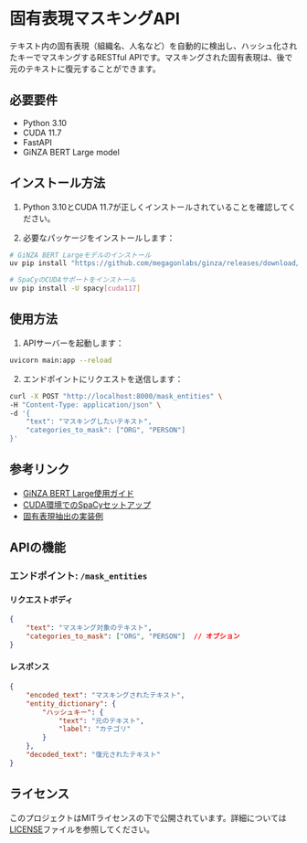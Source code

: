 # 固有表現マスキングAPI

テキスト内の固有表現（組織名、人名など）を自動的に検出し、ハッシュ化されたキーでマスキングするRESTful APIです。マスキングされた固有表現は、後で元のテキストに復元することができます。

## 必要要件

- Python 3.10
- CUDA 11.7
- FastAPI
- GiNZA BERT Large model

## インストール方法

1. Python 3.10とCUDA 11.7が正しくインストールされていることを確認してください。

2. 必要なパッケージをインストールします：

```bash
# GiNZA BERT Largeモデルのインストール
uv pip install "https://github.com/megagonlabs/ginza/releases/download/v5.2.0/ja_ginza_bert_large-5.2.0b1-py3-none-any.whl"

# SpaCyのCUDAサポートをインストール
uv pip install -U spacy[cuda117]
```

## 使用方法

1. APIサーバーを起動します：

```bash
uvicorn main:app --reload
```

2. エンドポイントにリクエストを送信します：

```bash
curl -X POST "http://localhost:8000/mask_entities" \
-H "Content-Type: application/json" \
-d '{
    "text": "マスキングしたいテキスト",
    "categories_to_mask": ["ORG", "PERSON"]
}'
```

## 参考リンク

- [GiNZA BERT Large使用ガイド](https://megagonlabs.github.io/ginza/)
- [CUDA環境でのSpaCyセットアップ](https://qiita.com/CaughC/items/a67a2c8e3bad9c81833)
- [固有表現抽出の実装例](https://zenn.dev/ncdc/articles/824c6c9bbbf93ac)

## APIの機能

### エンドポイント: `/mask_entities`

#### リクエストボディ
```json
{
    "text": "マスキング対象のテキスト",
    "categories_to_mask": ["ORG", "PERSON"]  // オプション
}
```

#### レスポンス
```json
{
    "encoded_text": "マスキングされたテキスト",
    "entity_dictionary": {
        "ハッシュキー": {
            "text": "元のテキスト",
            "label": "カテゴリ"
        }
    },
    "decoded_text": "復元されたテキスト"
}
```

## ライセンス

このプロジェクトはMITライセンスの下で公開されています。詳細については[LICENSE](LICENSE)ファイルを参照してください。

